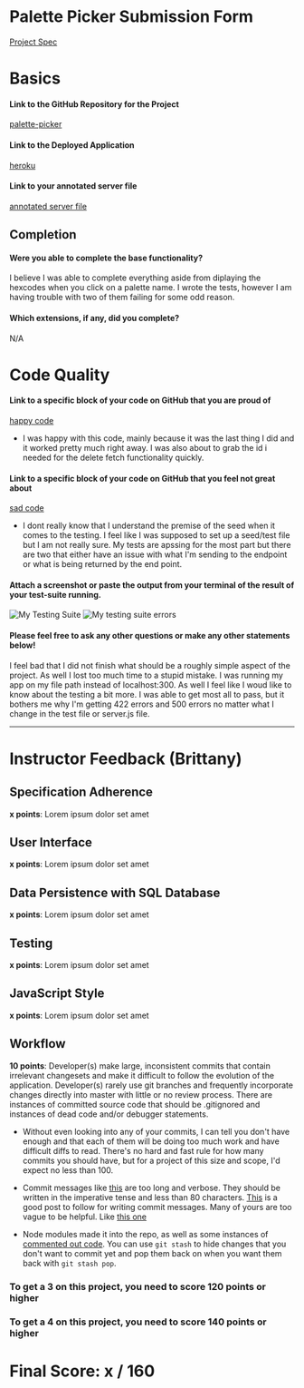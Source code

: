 # Palette Picker Submission Form

[Project Spec](http://frontend.turing.io/projects/palette-picker.html)

# Basics

#### Link to the GitHub Repository for the Project
[palette-picker](https://github.com/danalvarez5280/Palette-Picker)

#### Link to the Deployed Application
[heroku](https://palette-picker-alvarez2.herokuapp.com/)

#### Link to your annotated server file
[annotated server file](https://github.com/danalvarez5280/Palette-Picker/blob/master/server.js)

## Completion

#### Were you able to complete the base functionality?

I believe I was able to complete everything aside from diplaying the hexcodes when you click on a palette name. I wrote the tests, however I am having trouble with two of them failing for some odd reason.

#### Which extensions, if any, did you complete?

N/A

# Code Quality

#### Link to a specific block of your code on GitHub that you are proud of
[happy code](https://github.com/danalvarez5280/Palette-Picker/issues/13)

* I was happy with this code, mainly because it was the last thing I did and it worked pretty much right away. I was also about to grab the id i needed for the delete fetch functionality quickly.

#### Link to a specific block of your code on GitHub that you feel not great about
[sad code](https://github.com/danalvarez5280/Palette-Picker/issues/14)

* I dont really know that I understand the premise of the seed when it comes to the testing. I feel like I was supposed to set up a seed/test file but I am not really sure. My tests are apssing for the most part but there are two that either have an issue with what I'm sending to the endpoint or what is being returned by the end point.

#### Attach a screenshot or paste the output from your terminal of the result of your test-suite running.

![My Testing Suite](https://user-images.githubusercontent.com/26985984/31293469-8601ba9a-aa94-11e7-9df1-30b180bb2677.png)
![My testing suite errors](https://user-images.githubusercontent.com/26985984/31293493-99321d9e-aa94-11e7-990b-d2d8762511af.png)

#### Please feel free to ask any other questions or make any other statements below!

I feel bad that I did not finish what should be a roughly simple aspect of the project. As well I lost too much time to a stupid mistake. I was running my app on my file path instead of localhost:300. As well I feel like I woud like to know about the testing a bit more. I was able to get most all to pass, but it bothers me why I'm getting 422 errors and 500 errors no matter what I change in the test file or server.js file.

-----


# Instructor Feedback (Brittany)

## Specification Adherence

**x points**: Lorem ipsum dolor set amet

## User Interface

**x points**: Lorem ipsum dolor set amet

## Data Persistence with SQL Database

**x points**: Lorem ipsum dolor set amet

## Testing

**x points**: Lorem ipsum dolor set amet

## JavaScript Style

**x points**: Lorem ipsum dolor set amet

## Workflow

**10 points**: Developer(s) make large, inconsistent commits that contain irrelevant changesets and make it difficult to follow the evolution of the application. Developer(s) rarely use git branches and frequently incorporate changes directly into master with little or no review process. There are instances of committed source code that should be .gitignored and instances of dead code and/or debugger statements.

* Without even looking into any of your commits, I can tell you don't have enough and that each of them will be doing too much work and have difficult diffs to read. There's no hard and fast rule for how many commits you should have, but for a project of this size and scope, I'd expect no less than 100.

* Commit messages like [this](https://github.com/danalvarez5280/Palette-Picker/commit/256e358a8dc6112f0225c2a4b1c715181f06f42c) are too long and verbose. They should be written in the imperative tense and less than 80 characters. [This](https://chris.beams.io/posts/git-commit/) is a good post to follow for writing commit messages. Many of yours are too vague to be helpful. Like [this one](https://github.com/danalvarez5280/Palette-Picker/commit/7b207942f9d6ada4704b9a41cb7c08b508e9f6f7)

* Node modules made it into the repo, as well as some instances of [commented out code](https://github.com/danalvarez5280/Palette-Picker/commit/990d677f6e766f2bca5a365f432ba40e4bd4d845). You can use `git stash` to hide changes that you don't want to commit yet and pop them back on when you want them back with `git stash pop`. 


### To get a 3 on this project, you need to score 120 points or higher
### To get a 4 on this project, you need to score 140 points or higher

# Final Score: x / 160
